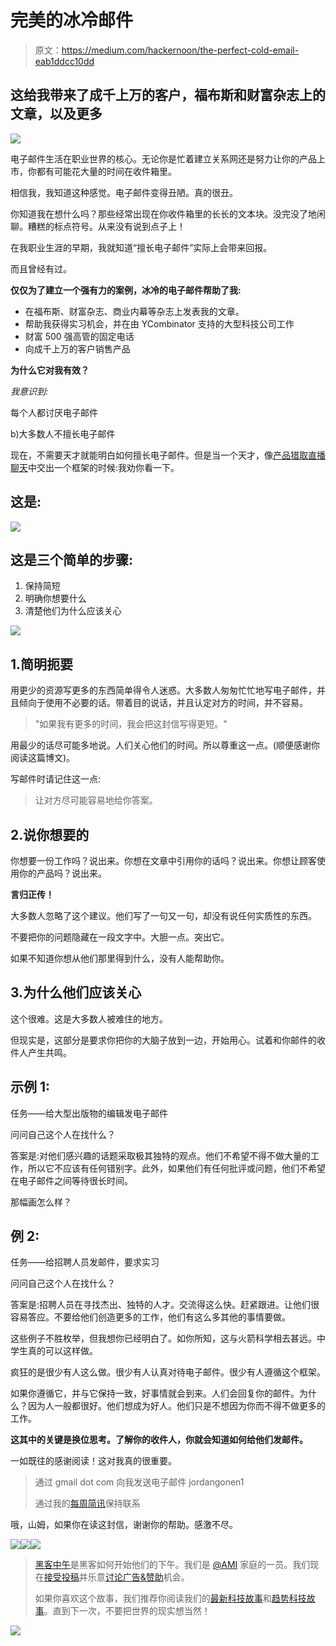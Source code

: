 # 完美的冰冷邮件

> 原文：<https://medium.com/hackernoon/the-perfect-cold-email-eab1ddcc10dd>

## 这给我带来了成千上万的客户，福布斯和财富杂志上的文章，以及更多

![](img/e166634b05742b8d5549731aea5f1228.png)

电子邮件生活在职业世界的核心。无论你是忙着建立关系网还是努力让你的产品上市，你都有可能花大量的时间在收件箱里。

相信我，我知道这种感觉。电子邮件变得丑陋。真的很丑。

你知道我在想什么吗？那些经常出现在你收件箱里的长长的文本块。没完没了地闲聊。糟糕的标点符号。从来没有说到点子上！

在我职业生涯的早期，我就知道“擅长电子邮件”实际上会带来回报。

而且曾经有过。

**仅仅为了建立一个强有力的案例，冰冷的电子邮件帮助了我:**

*   在福布斯、财富杂志、商业内幕等杂志上发表我的文章。
*   帮助我获得实习机会，并在由 YCombinator 支持的大型科技公司工作
*   财富 500 强高管的固定电话
*   向成千上万的客户销售产品

**为什么它对我有效？**

*我意识到:*

每个人都讨厌电子邮件

b)大多数人不擅长电子邮件

现在，不需要天才就能明白如何擅长电子邮件。但是当一个天才，像[产品猎取直播聊天](https://medium.com/u/22acd7905c72#comment-208903)中交出一个框架的时候:我劝你看一下。

## 这是:

![](img/e73e98d14017adb625274658cfb94fd6.png)

## 这是三个简单的步骤:

1.  保持简短
2.  明确你想要什么
3.  清楚他们为什么应该关心

![](img/5ef2906b3229d7e9bad64f279dc9448f.png)

## 1.简明扼要

用更少的资源写更多的东西简单得令人迷惑。大多数人匆匆忙忙地写电子邮件，并且倾向于使用不必要的话。带着目的说话，并且认定对方的时间，并不容易。

> "如果我有更多的时间，我会把这封信写得更短。"

用最少的话尽可能多地说。人们关心他们的时间。所以尊重这一点。(顺便感谢你阅读这篇博文)。

写邮件时请记住这一点:

> 让对方尽可能容易地给你答案。

## 2.说你想要的

你想要一份工作吗？说出来。你想在文章中引用你的话吗？说出来。你想让顾客使用你的产品吗？说出来。

**言归正传！**

大多数人忽略了这个建议。他们写了一句又一句，却没有说任何实质性的东西。

不要把你的问题隐藏在一段文字中。大胆一点。突出它。

如果不知道你想从他们那里得到什么，没有人能帮助你。

## 3.为什么他们应该关心

这个很难。这是大多数人被难住的地方。

但现实是，这部分是要求你把你的大脑子放到一边，开始用心。试着和你邮件的收件人产生共鸣。

## 示例 1:

任务——给大型出版物的编辑发电子邮件

问问自己这个人在找什么？

答案是:对他们感兴趣的话题采取极其独特的观点。他们不希望不得不做大量的工作，所以它不应该有任何错别字。此外，如果他们有任何批评或问题，他们不希望在电子邮件之间等待很长时间。

那幅画怎么样？

## **例 2:**

任务——给招聘人员发邮件，要求实习

问问自己这个人在找什么？

答案是:招聘人员在寻找杰出、独特的人才。交流得这么快。赶紧跟进。让他们很容易答应。不要给他们创造更多的工作，他们有这么多其他的事情要做。

这些例子不胜枚举，但我想你已经明白了。如你所知，这与火箭科学相去甚远。中学生真的可以这样做。

疯狂的是很少有人这么做。很少有人认真对待电子邮件。很少有人遵循这个框架。

如果你遵循它，并与它保持一致，好事情就会到来。人们会回复你的邮件。为什么？因为人一般都很好。他们想成为好人。他们只是不想因为你而不得不做更多的工作。

**这其中的关键是换位思考。了解你的收件人，你就会知道如何给他们发邮件。**

一如既往的感谢阅读！这对我真的很重要。

> 通过 gmail dot com 向我发送电子邮件 jordangonen1
> 
> 通过我的[每周简讯](http://tinyletter.com/jordangonen)保持联系

哦，山姆，如果你在读这封信，谢谢你的帮助。感激不尽。

[![](img/50ef4044ecd4e250b5d50f368b775d38.png)](http://bit.ly/HackernoonFB)[![](img/979d9a46439d5aebbdcdca574e21dc81.png)](https://goo.gl/k7XYbx)[![](img/2930ba6bd2c12218fdbbf7e02c8746ff.png)](https://goo.gl/4ofytp)

> [黑客中午](http://bit.ly/Hackernoon)是黑客如何开始他们的下午。我们是 [@AMI](http://bit.ly/atAMIatAMI) 家庭的一员。我们现在[接受投稿](http://bit.ly/hackernoonsubmission)并乐意[讨论广告&赞助](mailto:partners@amipublications.com)机会。
> 
> 如果你喜欢这个故事，我们推荐你阅读我们的[最新科技故事](http://bit.ly/hackernoonlatestt)和[趋势科技故事](https://hackernoon.com/trending)。直到下一次，不要把世界的现实想当然！

![](img/be0ca55ba73a573dce11effb2ee80d56.png)